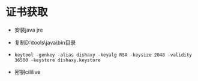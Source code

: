 # 证书获取

- 安装java jre
- 复制D:\tools\java\bin目录

- ```
  keytool -genkey -alias dishaxy -keyalg RSA -keysize 2048 -validity 36500 -keystore dishaxy.keystore
  ```

- 密钥cililive